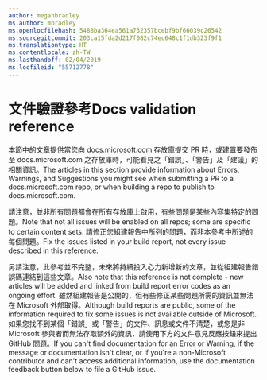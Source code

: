 ```yaml
---
author: meganbradley
ms.author: mbradley
ms.openlocfilehash: 5488ba364ea561a732357bcebf9bf66039c26542
ms.sourcegitcommit: 203ca15fda2d217f082c74ec648c1f1db323f9f1
ms.translationtype: HT
ms.contentlocale: zh-TW
ms.lasthandoff: 02/04/2019
ms.locfileid: "55712778"
---
```

# <a name="docs-validation-reference"></a><span data-ttu-id="3f874-101">文件驗證參考</span><span class="sxs-lookup"><span data-stu-id="3f874-101">Docs validation reference</span></span>

<span data-ttu-id="3f874-102">本節中的文章提供當您向 docs.microsoft.com 存放庫提交 PR 時，或建置要發佈至 docs.microsoft.com 之存放庫時，可能看見之「錯誤」、「警告」及「建議」的相關資訊。</span><span class="sxs-lookup"><span data-stu-id="3f874-102">The articles in this section provide information about Errors, Warnings, and Suggestions you might see when submitting a PR to a docs.microsoft.com repo, or when building a repo to publish to docs.microsoft.com.</span></span>

<span data-ttu-id="3f874-103">請注意，並非所有問題都會在所有存放庫上啟用，有些問題是某些內容集特定的問題。</span><span class="sxs-lookup"><span data-stu-id="3f874-103">Note that not all issues will be enabled on all repos; some are specific to certain content sets.</span></span> <span data-ttu-id="3f874-104">請修正您組建報告中所列的問題，而非本參考中所述的每個問題。</span><span class="sxs-lookup"><span data-stu-id="3f874-104">Fix the issues listed in your build report, not every issue described in this reference.</span></span>

<span data-ttu-id="3f874-105">另請注意，此參考並不完整，未來將持續投入心力新增新的文章，並從組建報告錯誤碼連結到這些文章。</span><span class="sxs-lookup"><span data-stu-id="3f874-105">Also note that this reference is not complete - new articles will be added and linked from build report error codes as an ongoing effort.</span></span> <span data-ttu-id="3f874-106">雖然組建報告是公開的，但有些修正某些問題所需的資訊並無法在 Microsoft 外部取得。</span><span class="sxs-lookup"><span data-stu-id="3f874-106">Although build reports are public, some of the information required to fix some issues is not available outside of Microsoft.</span></span> <span data-ttu-id="3f874-107">如果您找不到某個「錯誤」或「警告」的文件、訊息或文件不清楚，或您是非 Microsoft 參與者而無法存取額外的資訊，請使用下方的文件意見反應按鈕來提出 GitHub 問題。</span><span class="sxs-lookup"><span data-stu-id="3f874-107">If you can't find documentation for an Error or Warning, if the message or documentation isn't clear, or if you're a non-Microsoft contributor and can't access additional information, use the documentation feedback button below to file a GitHub issue.</span></span>